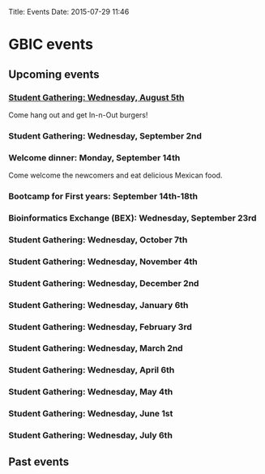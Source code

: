 Title: Events
Date: 2015-07-29 11:46

# GBIC events

## Upcoming events

### [Student Gathering: Wednesday, August 5th](http://gbic-ucsd.github.io/2015-08-05-burgers-and-beers/#.Vb-sKTBViko)

Come hang out and get In-n-Out burgers!

### Student Gathering: Wednesday, September 2nd

### Welcome dinner: Monday, September 14th
Come welcome the newcomers and eat delicious Mexican food.

### Bootcamp for First years: September 14th-18th


### Bioinformatics Exchange (BEX): Wednesday, September 23rd


### Student Gathering: Wednesday, October 7th

### Student Gathering: Wednesday, November 4th

### Student Gathering: Wednesday, December 2nd

### Student Gathering: Wednesday, January 6th

### Student Gathering: Wednesday, February 3rd

### Student Gathering: Wednesday, March 2nd

### Student Gathering: Wednesday, April 6th

### Student Gathering: Wednesday, May 4th

### Student Gathering: Wednesday, June 1st

### Student Gathering: Wednesday, July 6th


## Past events
